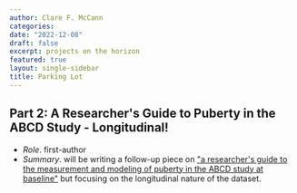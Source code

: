 ```yaml
---
author: Clare F. McCann
categories:
date: "2022-12-08"
draft: false
excerpt: projects on the horizon
featured: true
layout: single-sidebar
title: Parking Lot
---
```


## Part 2: A Researcher's Guide to Puberty in the ABCD Study - Longitudinal!
- *Role*. first-author
- *Summary*. will be writing a follow-up piece on ["a researcher's guide to the measurement and modeling of puberty in the ABCD study at baseline"](https://pubmed.ncbi.nlm.nih.gov/34025573/) but focusing on the longitudinal nature of the dataset.
